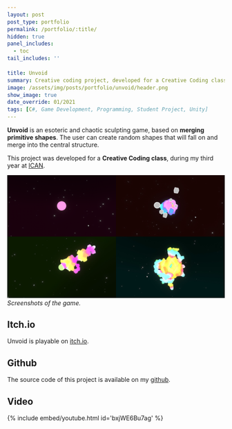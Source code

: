 ```yaml
---
layout: post
post_type: portfolio
permalink: /portfolio/:title/
hidden: true
panel_includes:
  - toc
tail_includes: ''

title: Unvoid
summary: Creative coding project, developed for a Creative Coding class, during my third year at ICAN.
image: /assets/img/posts/portfolio/unvoid/header.png
show_image: true
date_override: 01/2021
tags: [C#, Game Development, Programming, Student Project, Unity]
---
```


**Unvoid** is an esoteric and chaotic sculpting game, based on **merging primitive shapes**. The user can create random shapes that will fall on and merge into the central structure.

This project was developed for a **Creative Coding class**, during my third year at [ICAN](https://www.ican-design.fr/).

![](/assets/img/posts/portfolio/unvoid/unvoid_screenshots.png)
_Screenshots of the game._

## Itch.io

Unvoid is playable on [itch.io](https://orsopidou.itch.io/ccoding).

## Github

The source code of this project is available on my [github](https://github.com/Orso2p2n/unvoid).

## Video

{% include embed/youtube.html id='bxjWE6Bu7ag' %}
